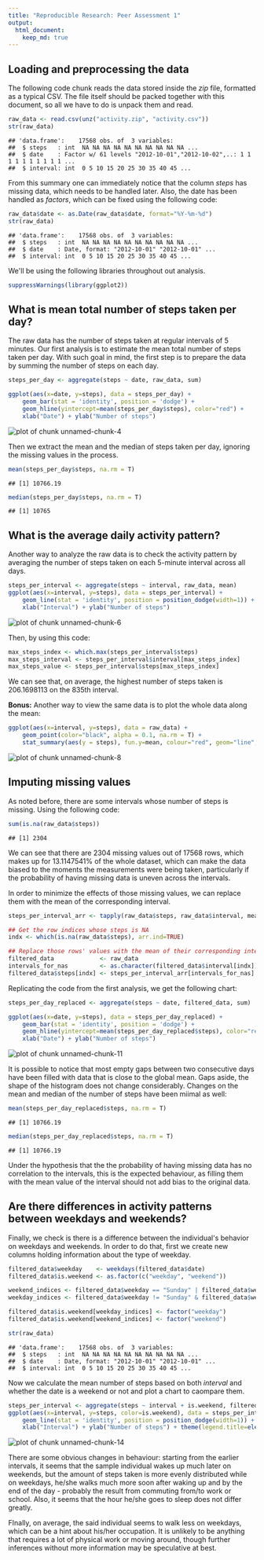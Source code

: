 ```yaml
---
title: "Reproducible Research: Peer Assessment 1"
output: 
  html_document:
    keep_md: true
---
```



## Loading and preprocessing the data

The following code chunk reads the data stored inside the *zip* file, formatted 
as a typical CSV. The file itself should be packed together with this document, 
so all we have to do is unpack them and read.


```r
raw_data <- read.csv(unz("activity.zip", "activity.csv"))
str(raw_data)
```

```
## 'data.frame':	17568 obs. of  3 variables:
##  $ steps   : int  NA NA NA NA NA NA NA NA NA NA ...
##  $ date    : Factor w/ 61 levels "2012-10-01","2012-10-02",..: 1 1 1 1 1 1 1 1 1 1 ...
##  $ interval: int  0 5 10 15 20 25 30 35 40 45 ...
```

From this summary one can immediately notice that the column *steps* has 
missing data, which needs to be handled later. Also, the date has been handled
as *factors*, which can be fixed using the following code:


```r
raw_data$date <- as.Date(raw_data$date, format="%Y-%m-%d")
str(raw_data)
```

```
## 'data.frame':	17568 obs. of  3 variables:
##  $ steps   : int  NA NA NA NA NA NA NA NA NA NA ...
##  $ date    : Date, format: "2012-10-01" "2012-10-01" ...
##  $ interval: int  0 5 10 15 20 25 30 35 40 45 ...
```


We'll be using the following libraries throughout out analysis. 


```r
suppressWarnings(library(ggplot2))
```

## What is mean total number of steps taken per day?

The raw data has the number of steps taken at regular intervals of 5 minutes.
Our first analysis is to estimate the mean total number of steps taken per day.
With such goal in mind, the first step is to prepare the data by summing the 
number of steps on each day.


```r
steps_per_day <- aggregate(steps ~ date, raw_data, sum)

ggplot(aes(x=date, y=steps), data = steps_per_day) +
    geom_bar(stat = 'identity', position = 'dodge') + 
    geom_hline(yintercept=mean(steps_per_day$steps), color="red") +
    xlab("Date") + ylab("Number of steps")
```

![plot of chunk unnamed-chunk-4](figure/unnamed-chunk-4-1.png)

Then we extract the mean and the median of steps taken per day, ignoring the
missing values in the process.


```r
mean(steps_per_day$steps, na.rm = T)
```

```
## [1] 10766.19
```

```r
median(steps_per_day$steps, na.rm = T)
```

```
## [1] 10765
```

## What is the average daily activity pattern?

Another way to analyze the raw data is to check the activity pattern by 
averaging the number of steps taken on each 5-minute interval across all 
days.


```r
steps_per_interval <- aggregate(steps ~ interval, raw_data, mean)
ggplot(aes(x=interval, y=steps), data = steps_per_interval) +
    geom_line(stat = 'identity', position = position_dodge(width=1)) + 
    xlab("Interval") + ylab("Number of steps")
```

![plot of chunk unnamed-chunk-6](figure/unnamed-chunk-6-1.png)

Then, by using this code:


```r
max_steps_index <- which.max(steps_per_interval$steps)
max_steps_interval <- steps_per_interval$interval[max_steps_index]
max_steps_value <- steps_per_interval$steps[max_steps_index]
```

We can see that, on average, the highest number of steps taken is
206.1698113 on the 835th interval.

**Bonus:** Another way to view the same data is to plot the whole data along 
the mean:


```r
ggplot(aes(x=interval, y=steps), data = raw_data) + 
    geom_point(color="black", alpha = 0.1, na.rm = T) + 
    stat_summary(aes(y = steps), fun.y=mean, colour="red", geom="line", na.rm = T)
```

![plot of chunk unnamed-chunk-8](figure/unnamed-chunk-8-1.png)

## Imputing missing values

As noted before, there are some intervals whose number of steps is missing. 
Using the following code:


```r
sum(is.na(raw_data$steps))
```

```
## [1] 2304
```

We can see that there are 2304 missing values out of 
17568 rows, which makes up for 
13.1147541% of the whole dataset, 
which can make the data biased to the moments the measurements were being taken,
particularly if the probability of having missing data is uneven across 
the intervals.

In order to minimize the effects of those missing values, we can replace them 
with the mean of the corresponding interval.


```r
steps_per_interval_arr <- tapply(raw_data$steps, raw_data$interval, mean, na.rm = T)

## Get the row indices whose steps is NA
indx <- which(is.na(raw_data$steps), arr.ind=TRUE)

## Replace those rows' values with the mean of their corresponding interval
filtered_data             <- raw_data
intervals_for_nas         <- as.character(filtered_data$interval[indx])
filtered_data$steps[indx] <- steps_per_interval_arr[intervals_for_nas]
```

Replicating the code from the first analysis, we get the following chart:


```r
steps_per_day_replaced <- aggregate(steps ~ date, filtered_data, sum)

ggplot(aes(x=date, y=steps), data = steps_per_day_replaced) +
    geom_bar(stat = 'identity', position = 'dodge') + 
    geom_hline(yintercept=mean(steps_per_day_replaced$steps), color="red") +
    xlab("Date") + ylab("Number of steps")
```

![plot of chunk unnamed-chunk-11](figure/unnamed-chunk-11-1.png)

It is possible to notice that most empty gaps between two consecutive days have
been filled with data that is close to the global mean. Gaps aside, the shape
of the histogram does not change considerably. Changes on the mean and median of
the number of steps have been miimal as well:


```r
mean(steps_per_day_replaced$steps, na.rm = T)
```

```
## [1] 10766.19
```

```r
median(steps_per_day_replaced$steps, na.rm = T)
```

```
## [1] 10766.19
```

Under the hypothesis that the the probability of having missing data has no 
correlation to the intervals, this is the expected behaviour, as filling them
with the mean value of the interval should not add bias to the original data.

## Are there differences in activity patterns between weekdays and weekends?

Finally, we check is there is a difference between the individual's behavior on 
weekdays and weekends. In order to do that, first we create new columns holding
information about the type of weekday.


```r
filtered_data$weekday    <- weekdays(filtered_data$date)
filtered_data$is.weekend <- as.factor(c("weekday", "weekend"))

weekend_indices <- filtered_data$weekday == "Sunday" | filtered_data$weekday == "Saturday"
weekday_indices <- filtered_data$weekday != "Sunday" & filtered_data$weekday != "Saturday"

filtered_data$is.weekend[weekday_indices] <- factor("weekday")
filtered_data$is.weekend[weekend_indices] <- factor("weekend")

str(raw_data)
```

```
## 'data.frame':	17568 obs. of  3 variables:
##  $ steps   : int  NA NA NA NA NA NA NA NA NA NA ...
##  $ date    : Date, format: "2012-10-01" "2012-10-01" ...
##  $ interval: int  0 5 10 15 20 25 30 35 40 45 ...
```

Now we calculate the mean number of steps based on both *interval* and whether
the date is a weekend or not and plot a chart to caompare them.


```r
steps_per_interval <- aggregate(steps ~ interval + is.weekend, filtered_data, mean)
ggplot(aes(x=interval, y=steps, color=is.weekend), data = steps_per_interval) +
    geom_line(stat = 'identity', position = position_dodge(width=1)) + 
    xlab("Interval") + ylab("Number of steps") + theme(legend.title=element_blank())
```

![plot of chunk unnamed-chunk-14](figure/unnamed-chunk-14-1.png)

There are some obvious changes in behaviour: starting from the earlier 
intervals, it seems that the sample individual wakes up much later on weekends,
but the amount of steps taken is more evenly distributed while on weekdays, he/she
walks much more soon after waking up and by the end of the day - probably the 
result from commuting from/to work or school. Also, it seems that the hour 
he/she goes to sleep does not differ greatly.

FInally, on average, the said individual seems to walk less on weekdays, which can be
a hint about his/her occupation. It is unlikely to be anything that requires a
lot of physical work or moving around, though further inferences without more 
information may be speculative at best.

